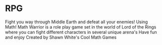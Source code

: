 # RPG
Fight you way through Middle Earth and defeat all your enemies! Using Math!
Math Warrior is a role play game set in the world of Lord of the Rings where you can fight different characters in several unique arena's
Have fun and enjoy 
Created by Shawn White's Cool Math Games
